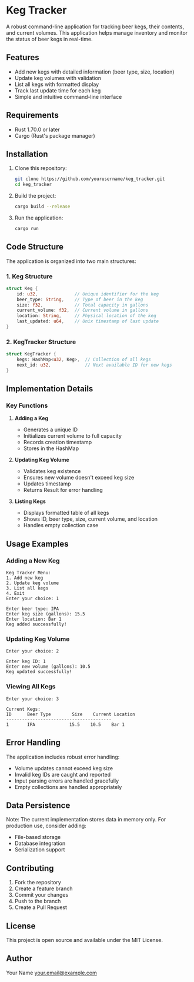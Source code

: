 # Keg Tracker

A robust command-line application for tracking beer kegs, their contents, and current volumes. This application helps manage inventory and monitor the status of beer kegs in real-time.

## Features

- Add new kegs with detailed information (beer type, size, location)
- Update keg volumes with validation
- List all kegs with formatted display
- Track last update time for each keg
- Simple and intuitive command-line interface

## Requirements

- Rust 1.70.0 or later
- Cargo (Rust's package manager)

## Installation

1. Clone this repository:
   ```bash
   git clone https://github.com/yourusername/keg_tracker.git
   cd keg_tracker
   ```

2. Build the project:
   ```bash
   cargo build --release
   ```

3. Run the application:
   ```bash
   cargo run
   ```

## Code Structure

The application is organized into two main structures:

### 1. Keg Structure
```rust
struct Keg {
    id: u32,              // Unique identifier for the keg
    beer_type: String,    // Type of beer in the keg
    size: f32,            // Total capacity in gallons
    current_volume: f32,  // Current volume in gallons
    location: String,     // Physical location of the keg
    last_updated: u64,    // Unix timestamp of last update
}
```

### 2. KegTracker Structure
```rust
struct KegTracker {
    kegs: HashMap<u32, Keg>,  // Collection of all kegs
    next_id: u32,             // Next available ID for new kegs
}
```

## Implementation Details

### Key Functions

1. **Adding a Keg**
   - Generates a unique ID
   - Initializes current volume to full capacity
   - Records creation timestamp
   - Stores in the HashMap

2. **Updating Keg Volume**
   - Validates keg existence
   - Ensures new volume doesn't exceed keg size
   - Updates timestamp
   - Returns Result for error handling

3. **Listing Kegs**
   - Displays formatted table of all kegs
   - Shows ID, beer type, size, current volume, and location
   - Handles empty collection case

## Usage Examples

### Adding a New Keg
```
Keg Tracker Menu:
1. Add new keg
2. Update keg volume
3. List all kegs
4. Exit
Enter your choice: 1

Enter beer type: IPA
Enter keg size (gallons): 15.5
Enter location: Bar 1
Keg added successfully!
```

### Updating Keg Volume
```
Enter your choice: 2

Enter keg ID: 1
Enter new volume (gallons): 10.5
Keg updated successfully!
```

### Viewing All Kegs
```
Enter your choice: 3

Current Kegs:
ID      Beer Type        Size    Current Location
----------------------------------------
1       IPA             15.5    10.5    Bar 1
```

## Error Handling

The application includes robust error handling:
- Volume updates cannot exceed keg size
- Invalid keg IDs are caught and reported
- Input parsing errors are handled gracefully
- Empty collections are handled appropriately

## Data Persistence

Note: The current implementation stores data in memory only. For production use, consider adding:
- File-based storage
- Database integration
- Serialization support

## Contributing

1. Fork the repository
2. Create a feature branch
3. Commit your changes
4. Push to the branch
5. Create a Pull Request

## License

This project is open source and available under the MIT License.

## Author

Your Name <your.email@example.com> 